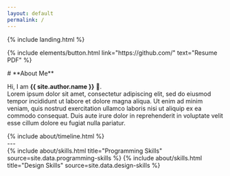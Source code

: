 ```yaml
---
layout: default
permalink: /
---
```


{% include landing.html %}
<p class="text-center">
{% include elements/button.html link="https://github.com/" text="Resume PDF" %}
</p>
# **About Me**

Hi, I am **{{ site.author.name }}** :wave:.<br>
Lorem ipsum dolor sit amet, consectetur adipiscing elit, sed do eiusmod tempor incididunt ut labore et dolore magna aliqua. Ut enim ad minim veniam, quis nostrud exercitation ullamco laboris nisi ut aliquip ex ea commodo consequat. Duis aute irure dolor in reprehenderit in voluptate velit esse cillum dolore eu fugiat nulla pariatur.

<div class="row">
{% include about/timeline.html %}
</div>
---
<div class="row">
{% include about/skills.html title="Programming Skills" source=site.data.programming-skills %}
{% include about/skills.html title="Design Skills" source=site.data.design-skills %}
</div>